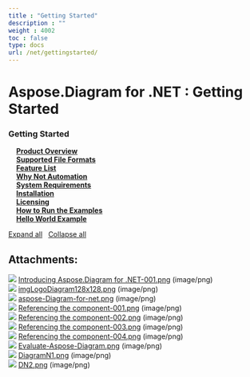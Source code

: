 ```yaml
---
title : "Getting Started" 
description : "" 
weight : 4002 
toc : false
type: docs
url: /net/gettingstarted/
---
```


# Aspose.Diagram for .NET : Getting Started


### Getting Started

&nbsp;&nbsp;&nbsp;&nbsp;[**Product Overview**](https://docs2.aspose.com/diagram/net/gettingstarted/product+overview)    
&nbsp;&nbsp;&nbsp;&nbsp;[**Supported File Formats**](https://docs2.aspose.com/diagram/net/gettingstarted/supported+file+formats)    
&nbsp;&nbsp;&nbsp;&nbsp;[**Feature List**](https://docs2.aspose.com/diagram/net/gettingstarted/feature+list)    
&nbsp;&nbsp;&nbsp;&nbsp;[**Why Not Automation**](https://docs2.aspose.com/diagram/net/gettingstarted/why+not+automation)    
&nbsp;&nbsp;&nbsp;&nbsp;[**System Requirements**](https://docs2.aspose.com/diagram/net/gettingstarted/system+requirements)    
&nbsp;&nbsp;&nbsp;&nbsp;[**Installation**](https://docs2.aspose.com/diagram/net/gettingstarted/installation)    
&nbsp;&nbsp;&nbsp;&nbsp;[**Licensing**](https://docs2.aspose.com/diagram/net/gettingstarted/licensing)    
&nbsp;&nbsp;&nbsp;&nbsp;[**How to Run the Examples**](https://docs2.aspose.com/diagram/net/gettingstarted/how+to+run+the+examples)    
&nbsp;&nbsp;&nbsp;&nbsp;[**Hello World Example**](https://docs2.aspose.com/diagram/net/gettingstarted/hello+world+example)    

[Expand all](#)   [Collapse all](#)

           

## Attachments:

![](https://docs2.aspose.com/diagram/net/images/icons/bullet_blue.gif) [Introducing Aspose.Diagram for .NET-001.png](https://docs2.aspose.com/diagram/net/attachments/18350151/18546870.png) (image/png)  
![](https://docs2.aspose.com/diagram/net/images/icons/bullet_blue.gif) [imgLogoDiagram128x128.png](https://docs2.aspose.com/diagram/net/attachments/18350151/18546871.png) (image/png)  
![](https://docs2.aspose.com/diagram/net/images/icons/bullet_blue.gif) [aspose-Diagram-for-net.png](https://docs2.aspose.com/diagram/net/attachments/18350151/18546872.png) (image/png)  
![](https://docs2.aspose.com/diagram/net/images/icons/bullet_blue.gif) [Referencing the component-001.png](https://docs2.aspose.com/diagram/net/attachments/18350151/18546881.png) (image/png)  
![](https://docs2.aspose.com/diagram/net/images/icons/bullet_blue.gif) [Referencing the component-002.png](https://docs2.aspose.com/diagram/net/attachments/18350151/18546882.png) (image/png)  
![](https://docs2.aspose.com/diagram/net/images/icons/bullet_blue.gif) [Referencing the component-003.png](https://docs2.aspose.com/diagram/net/attachments/18350151/18546883.png) (image/png)  
![](https://docs2.aspose.com/diagram/net/images/icons/bullet_blue.gif) [Referencing the component-004.png](https://docs2.aspose.com/diagram/net/attachments/18350151/18546884.png) (image/png)  
![](https://docs2.aspose.com/diagram/net/images/icons/bullet_blue.gif) [Evaluate-Aspose-Diagram.png](https://docs2.aspose.com/diagram/net/attachments/18350151/18546855.png) (image/png)  
![](https://docs2.aspose.com/diagram/net/images/icons/bullet_blue.gif) [DiagramN1.png](https://docs2.aspose.com/diagram/net/attachments/18350151/18546856.png) (image/png)  
![](https://docs2.aspose.com/diagram/net/images/icons/bullet_blue.gif) [DN2.png](https://docs2.aspose.com/diagram/net/attachments/18350151/18546859.png) (image/png)  

